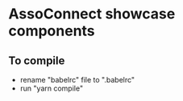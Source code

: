 # AssoConnect showcase components

## To compile

- rename "babelrc" file to ".babelrc"
- run "yarn compile"
